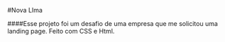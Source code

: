 #Nova LIma 

####Esse projeto foi um desafio de uma empresa que me solicitou uma landing page.
Feito com CSS e Html.
